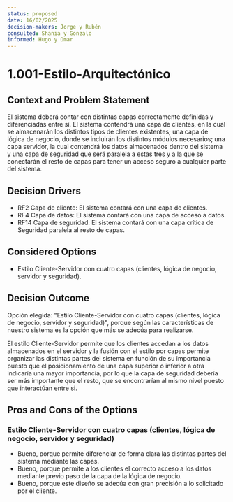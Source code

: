 ```yaml
---
status: proposed
date: 16/02/2025
decision-makers: Jorge y Rubén
consulted: Shania y Gonzalo
informed: Hugo y Omar
---
```


# 1.001-Estilo-Arquitectónico

## Context and Problem Statement

El sistema deberá contar con distintas capas correctamente definidas y diferenciadas entre sí. El sistema contendrá una capa de clientes, en la cual se almacenarán los distintos tipos de clientes existentes; una capa de lógica de negocio, donde se incluirán los distintos módulos necesarios; una capa servidor, la cual contendrá los datos almacenados dentro del sistema y una capa de seguridad que será paralela a estas tres y a la que se conectarán el resto de capas para tener un acceso seguro a cualquier parte del sistema.

## Decision Drivers

* RF2 Capa de cliente: El sistema contará con una capa de clientes.
* RF4 Capa de datos: El sistema contará con una capa de acceso a datos.
* RF14 Capa de seguridad: El sistema contará con una capa crítica de Seguridad paralela al resto de capas.

## Considered Options

* Estilo Cliente-Servidor con cuatro capas (clientes, lógica de negocio, servidor y seguridad).

## Decision Outcome

Opción elegida: "Estilo Cliente-Servidor con cuatro capas (clientes, lógica de negocio, servidor y seguridad)", porque según las características de nuestro sistema es la opción que más se adecúa para realizarse.

El estilo Cliente-Servidor permite que los clientes accedan a los datos almacenados en el servidor y la fusión con el estilo por capas permite organizar las distintas partes del sistema en función de su importancia puesto que el posicionamiento de una capa superior o inferior a otra indicaría una mayor importancia, por lo que la capa de seguridad debería ser más importante que el resto, que se encontrarían al mismo nivel puesto que interactúan entre si.

## Pros and Cons of the Options

### Estilo Cliente-Servidor con cuatro capas (clientes, lógica de negocio, servidor y seguridad)

* Bueno, porque permite diferenciar de forma clara las distintas partes del sistema mediante las capas.
* Bueno, porque permite a los clientes el correcto acceso a los datos mediante previo paso de la capa de la lógica de negocio.
* Bueno, porque este diseño se adecúa con gran precisión a lo solicitado por el cliente.
